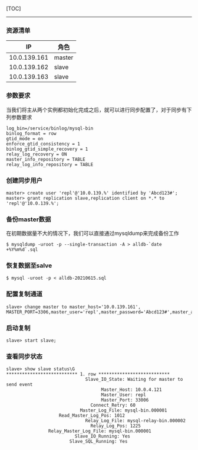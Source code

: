 [TOC]

---

### 资源清单

IP | 角色
-- | --
10.0.139.161 | master
10.0.139.162 | slave
10.0.139.163 | slave

### 参数要求
当我们将主从两个实例都初始化完成之后，就可以进行同步配置了，对于同步有下列参数要求
```
log_bin=/service/binlog/mysql-bin
binlog_format = row
gtid_mode = on
enforce_gtid_consistency = 1
binlog_gtid_simple_recovery = 1
relay_log_recovery = ON
master_info_repository = TABLE 
relay_log_info_repository = TABLE
```

### 创建同步用户
```
master> create user 'repl'@'10.0.139.%' identified by 'Abcd123#';
master> grant replication slave,replication client on *.* to 'repl'@'10.0.139.%';
```

### 备份master数据

在初期数据量不大的情况下，我们可以直接通过mysqldump来完成备份工作
```
$ mysqldump -uroot -p --single-transaction -A > alldb-`date +%Y%m%d`.sql
```

### 恢复数据至salve
```
$ mysql -uroot -p < alldb-20210615.sql
```

### 配置复制通道
```
slave> change master to master_host='10.0.139.161', MASTER_PORT=3306,master_user='repl',master_password='Abcd123#',master_auto_position=1;
```

### 启动复制
```
slave> start slave;
```

### 查看同步状态
```
slave> show slave status\G
*************************** 1. row ***************************
                              Slave_IO_State: Waiting for master to send event
                                    Master_Host: 10.0.4.121
                                    Master_User: repl
                                    Master_Port: 33006
                                Connect_Retry: 60
                            Master_Log_File: mysql-bin.000001
                    Read_Master_Log_Pos: 1012
                              Relay_Log_File: mysql-relay-bin.000002
                                Relay_Log_Pos: 1225
                Relay_Master_Log_File: mysql-bin.000001
                          Slave_IO_Running: Yes
                        Slave_SQL_Running: Yes

```